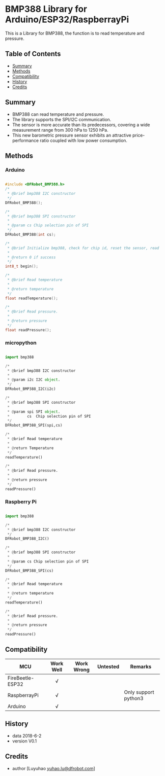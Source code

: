 # BMP388 Library for Arduino/ESP32/RaspberrayPi
This is a Library for BMP388, the function is to read temperature and pressure.

## Table of Contents

* [Summary](#summary)
* [Methods](#methods)
* [Compatibility](#compatibility)
* [History](#history)
* [Credits](#credits)


<snippet>
<content>

## Summary
* BMP388 can read temperature and pressure.
* The library supports the SPI/I2C communication.
* The sensor is more accurate than its predecessors, covering a wide measurement range from 300 hPa to 1250 hPa.
* This new barometric pressure sensor exhibits an attractive price-performance ratio coupled with low power consumption.

## Methods

### Arduino
```C++

#include <DFRobot_BMP388.h>
/*
 * @brief bmp388 I2C constructor
 */
DFRobot_BMP388();

/*
 * @brief bmp388 SPI constructor
 *
 * @param cs Chip selection pin of SPI
 */
DFRobot_BMP388(int cs);

/*
 * @brief Initialize bmp388, check for chip id, reset the sensor, read the calibration data and config sensor
 *
 * @return 0 if success
 */
int8_t begin();

/*
 * @brief Read temperature
 *
 * @return temperature
 */
float readTemperature();

/*
 * @brief Read pressure.
 *
 * @return pressure
 */
float readPressure();
```

### micropython
```python

import bmp388

/*
 * @brief bmp388 I2C constructor
 *
 * @param i2c I2C object.
 */
DFRobot_BMP388_I2C(i2c)

/*
 * @brief bmp388 SPI constructor
 *
 * @param spi SPI object.
 *        cs  Chip selection pin of SPI
 */
DFRobot_BMP388_SPI(spi,cs)

/*
 * @brief Read temperature
 *
 * @return Temperature
 */
readTemperature()

/*
 * @brief Read pressure.
 *
 * @return pressure
 */
readPressure()

```
### Raspberry Pi
```python

import bmp388

/*
 * @brief bmp388 I2C constructor
 */
DFRobot_BMP388_I2C()

/*
 * @brief bmp388 SPI constructor
 *
 * @param cs Chip selection pin of SPI
 */
DFRobot_BMP388_SPI(cs)

/*
 * @brief Read temperature
 *
 * @return temperature
 */
readTemperature()

/*
 * @brief Read pressure.
 *
 * @return pressure
 */
readPressure()
```


## Compatibility

MCU                | Work Well | Work Wrong | Untested  | Remarks
------------------ | :----------: | :----------: | :---------: | -----
FireBeetle-ESP32 |      √       |             |            | 
RaspberrayPi |      √       |             |            | Only support python3
Arduino |      √       |             |            | 

## History

- data 2018-6-2
- version V0.1


## Credits

- author [Luyuhao  <yuhao.lu@dfrobot.com>]
